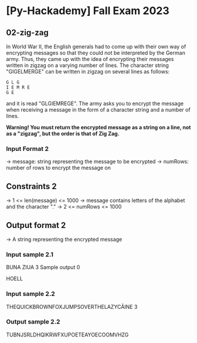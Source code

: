 # [Py-Hackademy] Fall Exam 2023

## 02-zig-zag

In World War II, the English generals had to come up with their own way of encrypting messages so that they could not be interpreted by the German army.
Thus, they came up with the idea of ​​encrypting their messages written in zigzag on a varying number of lines.
The character string "GIGELMERGE" can be written in zigzag on several lines as follows:

```text
G L G
I E M R E
G E
```

and it is read "GLGIEMREGE". The army asks you to encrypt the message when receiving a message in the form of a character string and a number of lines.

**Warning! You must return the encrypted message as a string on a line, not as a "zigzag", but the order is that of Zig Zag.**

### Input Format 2

-> message: string representing the message to be encrypted -> numRows: number of rows to encrypt the message on

## Constraints 2

-> 1 <= len(message) <= 1000 -> message contains letters of the alphabet and the character "." -> 2 <= numRows <= 1000

## Output format 2

-> A string representing the encrypted message

### Input sample 2.1

BUNA ZIUA
3
Sample output 0

HOELL

### Input sample 2.2

THEQUICKBROWNFOXJUMPSOVERTHELAZYCÂINE
3

### Output sample 2.2

TUBNJSRLDHQIKRWFXUPOETEAYOECOOMVHZG
